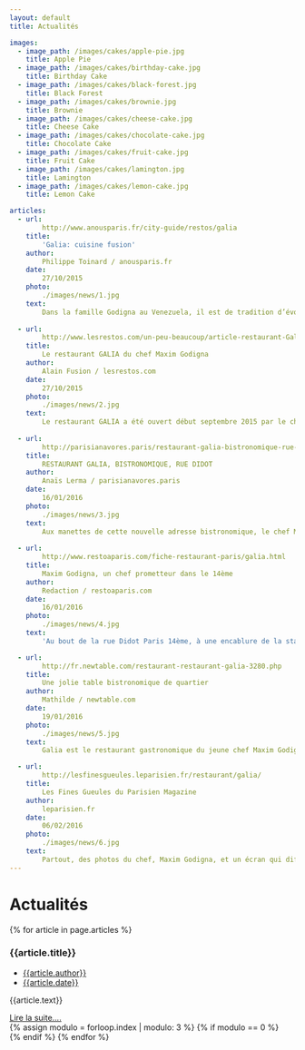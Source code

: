 ```yaml
--- 
layout: default 
title: Actualités

images:
  - image_path: /images/cakes/apple-pie.jpg
    title: Apple Pie
  - image_path: /images/cakes/birthday-cake.jpg
    title: Birthday Cake
  - image_path: /images/cakes/black-forest.jpg
    title: Black Forest
  - image_path: /images/cakes/brownie.jpg
    title: Brownie
  - image_path: /images/cakes/cheese-cake.jpg
    title: Cheese Cake
  - image_path: /images/cakes/chocolate-cake.jpg
    title: Chocolate Cake
  - image_path: /images/cakes/fruit-cake.jpg
    title: Fruit Cake
  - image_path: /images/cakes/lamington.jpg
    title: Lamington
  - image_path: /images/cakes/lemon-cake.jpg
    title: Lemon Cake

articles:
  - url: 
        http://www.anousparis.fr/city-guide/restos/galia
    title: 
        'Galia: cuisine fusion'
    author: 
        Philippe Toinard / anousparis.fr
    date: 
        27/10/2015
    photo: 
        ./images/news/1.jpg
    text: 
        Dans la famille Godigna au Venezuela, il est de tradition d’évoluer dans le monde de la médecine. Maxim aurait du, aurait pu mais il n’a pas voulu.
  
  - url: 
        http://www.lesrestos.com/un-peu-beaucoup/article-restaurant-Galia_-_75014/1235
    title: 
        Le restaurant GALIA du chef Maxim Godigna
    author: 
        Alain Fusion / lesrestos.com
    date: 
        27/10/2015
    photo: 
        ./images/news/2.jpg
    text: 
        Le restaurant GALIA a été ouvert début septembre 2015 par le chef Maxim Godigna qui a travaillé avec Jean-François Rouquette au Park Hyatt, au "Paris" de l'hôtel Lutetia avec Philippe Renard, au Buddha Bar Hôtel, et en qualité de second de Yoni Saada finaliste de Top Chef 2013.
  
  - url: 
        http://parisianavores.paris/restaurant-galia-bistronomique-rue-didot/
    title: 
        RESTAURANT GALIA, BISTRONOMIQUE, RUE DIDOT
    author: 
        Anaïs Lerma / parisianavores.paris
    date: 
        16/01/2016
    photo: 
        ./images/news/3.jpg
    text: 
        Aux manettes de cette nouvelle adresse bistronomique, le chef Maxim Godigna, diplômé de Ferrandi et ancien second du top chef Yoni Saada. Une adresse bistronomique dans ce coin du 14ème, forcément, ça attire.
  
  - url: 
        http://www.restoaparis.com/fiche-restaurant-paris/galia.html
    title: 
        Maxim Godigna, un chef prometteur dans le 14ème
    author: 
        Redaction / restoaparis.com
    date: 
        16/01/2016
    photo: 
        ./images/news/4.jpg
    text: 
        'Au bout de la rue Didot Paris 14ème, à une encablure de la station de tram du même nom, un joli couple de restaurateurs a choisi de faire son nid dans un bel endroit qu’ils ont d’ailleurs baptisé du nom de leur fille qui vient de naître : Galia.'

  - url: 
        http://fr.newtable.com/restaurant-restaurant-galia-3280.php
    title: 
        Une jolie table bistronomique de quartier
    author: 
        Mathilde / newtable.com
    date: 
        19/01/2016
    photo: 
        ./images/news/5.jpg
    text: 
        Galia est le restaurant gastronomique du jeune chef Maxim Godigna. Après avoir tenu le restaurant du chef Yoni Saada Topchef 2013, Maxim décide d'ouvrir son propre restaurant. Une cuisine qui respecte les saisons les produits et la fraîcheur.

  - url: 
        http://lesfinesgueules.leparisien.fr/restaurant/galia/
    title: 
        Les Fines Gueules du Parisien Magazine
    author: 
        leparisien.fr
    date: 
        06/02/2016
    photo: 
        ./images/news/6.jpg
    text: 
        Partout, des photos du chef, Maxim Godigna, et un écran qui diffuse ses rencontres avec d’autres cuisiniers. Un petit côté mégalomane, mais sinon, c’est sobre, avec une déco sud-américaine.
---
```






<div class="page-breadcrumb">
    <div class="container text-center">
        <h1>Actualités</h1>
    </div>
</div>
<div class="space-40"></div>
<div class="container">
    <div class="row masonry-grid">
        {% for article in page.articles %}
        <div class="col-sm-4 masonry-item">
            <div class="post">
                <div class="post-thumb">
                    <img src="{{article.photo}}" alt="" class="img-responsive" style="margin-left:auto;margin-right:auto">
                </div>
                <div class="post-meta">
                    <h3 class="">{{article.title}}</h3>
                    <ul class="list-inline">
                        <li><a href="#"><i class="ion-person"></i> {{article.author}}</a></li>
                        <li><a href="#"><i class="ion-calendar"></i>{{article.date}}</a></li>
                    </ul>
                </div>
                <div class="post-content">
                    <p>{{article.text}}</p>
                    <div class="text-right">
                        <a href="{{article.url}}" class="btn btn-primary btn-lg">Lire la suite....</a>
                    </div>
                </div>
            </div>
        </div>
        {% assign modulo = forloop.index | modulo: 3 %}
        {% if modulo == 0 %}
        <div class="clearfix"></div>
        {% endif %}
        {% endfor %}
    </div>
</div>
<div class="space-40"></div>
